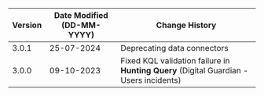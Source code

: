 | **Version** | **Date Modified (DD-MM-YYYY)** | **Change History**                                                                        |
|-------------|--------------------------------|-------------------------------------------------------------------------------------------|
| 3.0.1       | 25-07-2024                     | Deprecating data connectors                                                               |
| 3.0.0       | 09-10-2023                     | Fixed KQL validation failure in **Hunting Query** (Digital Guardian - Users incidents)    |
